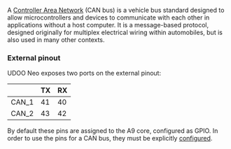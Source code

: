 A [Controller Area Network](https://en.wikipedia.org/wiki/CAN_bus) (CAN bus) is a vehicle bus standard designed to allow microcontrollers and devices to communicate with each other in applications without a host computer. It is a message-based protocol, designed originally for multiplex electrical wiring within automobiles, but is also used in many other contexts.

### External pinout
UDOO Neo exposes two ports on the external pinout:

|       | TX | RX |
|-------|----|----|
| CAN_1 | 41 | 40 |
| CAN_2 | 43 | 42 |

By default these pins are assigned to the A9 core, configured as GPIO. In order to use the pins for a CAN bus, they must be explicitly [configured](../docs-neo/Cookbook_Linux/Device_Tree_Editor.html).
